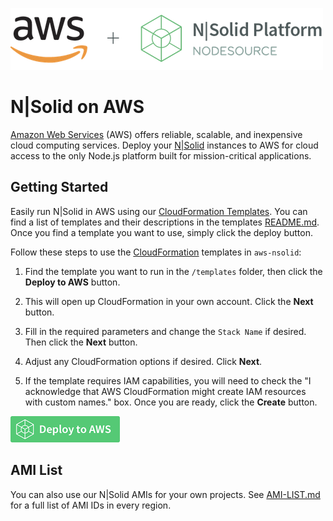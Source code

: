 ![N|Solid](/images/nsolid-aws.png)

# N|Solid on AWS

[Amazon Web Services](https://aws.amazon.com/) (AWS) offers reliable, scalable, and inexpensive cloud computing services. Deploy your [N|Solid](https://nodesource.com/products/nsolid) instances to AWS for cloud access to the only Node.js platform built for mission-critical applications.

## Getting Started

Easily run N|Solid in AWS using our [CloudFormation Templates](templates/). You can find a list of templates and their descriptions in the templates [README.md](/templates/README.md). Once you find a template you want to use, simply click the deploy button.

Follow these steps to use the [CloudFormation](https://aws.amazon.com/cloudformation/) templates in `aws-nsolid`:

1. Find the template you want to run in the `/templates` folder, then click the **Deploy to AWS** button.

2. This will open up CloudFormation in your own account. Click the **Next** button.

3. Fill in the required parameters and change the `Stack Name` if desired. Then click the **Next** button.

4. Adjust any CloudFormation options if desired. Click **Next**.

5. If the template requires IAM capabilities, you will need to check the "I acknowledge that AWS CloudFormation might create IAM resources with custom names." box. Once you are ready, click the **Create** button.

[![Launch Stack CloudFormation](/images/deploy-to-aws.png)](https://console.aws.amazon.com/cloudformation/home?#/stacks/new?stackName=nsolid-console-autoscaling&templateURL=https://s3-us-west-2.amazonaws.com/nodesource-public-cloudformation/nsolid/nsolid-quick-start.json)

## AMI List

You can also use our N|Solid AMIs for your own projects. See [AMI-LIST.md](AMI-LIST.md) for a full list of AMI IDs in every region.
